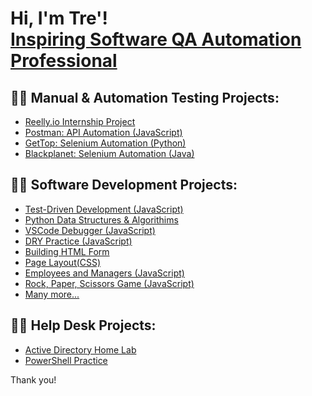 <h1>Hi, I'm Tre'! <br/><a href="https://github.com/trebman95">Inspiring Software QA Automation Professional</a> </h1>

<h2>👨‍💻 Manual & Automation Testing Projects:</h2>

  - [Reelly.io Internship Project](https://github.com/trebman95/ReellyInternship)
  - [Postman: API Automation (JavaScript)](https://github.com/trebman95/Postman-API-Automation)
  - [GetTop: Selenium Automation (Python)](https://github.com/trebman95/gettop-automation)
  - [Blackplanet: Selenium Automation (Java)](https://github.com/trebman95/Java_Selenium_Automation)

 <h2>👨‍💻 Software Development Projects:</h2>
  
  - [Test-Driven Development (JavaScript)](https://github.com/trebman95/TDD-Style-Project/tree/part-time)
  - [Python Data Structures & Algorithims](https://github.com/trebman95/Intro-to-Python)
  - [VSCode Debugger (JavaScript)](https://github.com/trebman95/VSCODE-Debug)
  - [DRY Practice (JavaScript)](https://github.com/trebman95/DRY-practice)
  - [Building HTML Form](https://github.com/trebman95/building-html-forms)
  - [Page Layout(CSS)](https://github.com/trebman95/building-html-forms/blob/main/style.css)
  - [Employees and Managers (JavaScript)](https://github.com/trebman95/employee-manager/tree/part-time)
  - [Rock, Paper, Scissors Game (JavaScript)](https://github.com/trebman95/Rock-Paper-Scissors)
  - [Many more...](https://github.com/trebman95?tab=repositories)
    
<h2>👨‍💻 Help Desk Projects:</h2>

  - [Active Directory Home Lab](https://github.com/trebman95/ActiveDirectoryLab)
  - [PowerShell Practice](https://github.com/trebman95/PowerShellPractice)

Thank you!

<!--
**trebman95/trebman95** is a ✨ _special_ ✨ repository because its `README.md` (this file) appears on your GitHub profile.
-->

